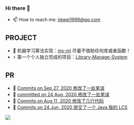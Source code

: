 ### Hi there 👋

<!--
**weijiew/weijiew** is a ✨ _special_ ✨ repository because its `README.md` (this file) appears on your GitHub profile.

Here are some ideas to get you started:

- 🔭 I’m currently working on ...
- 🌱 I’m currently learning ...
- 👯 I’m looking to collaborate on ...
- 🤔 I’m looking for help with ...
- 💬 Ask me about ...
- 📫 How to reach me: ...
- 😄 Pronouns: ...
- ⚡ Fun fact: ...
-->

- 📫 How to reach me: jiewei1999@qq.com

## PROJECT

* 🌱 机器学习算法实现：[my-ml](https://github.com/weijiew/my-ml) 尽量不借助任何库或者函数！
* ⚡ 第一个个人独立完成的项目：[Library-Manage-System](https://github.com/weijiew/Library-Manage-System)

## PR

- 🔭 [Commits on Sep 27, 2020 修改了一处笔误](https://github.com/heibaiying/BigData-Notes/commit/78397d938c3ce1c3613a25e9febece0988aa0e3a)
- 🔭 [committed on 24 Aug, 2020 修改了一处笔误](https://github.com/missing-semester-cn/missing-semester-cn.github.io/commit/752dad74cd816a5e6df088fff7b76df9d2f383bf)
- 🔭 [Commits on Aug 11, 2020 修改了几行代码](https://github.com/moranzcw/Computer-Networking-A-Top-Down-Approach-NOTES/commit/74febe3c3bbc81e23786a664639b347f3c985f55)
- 🔭 [Commits on 24 Jun, 2020  提交了一个 Java 版的 LCS](https://github.com/labuladong/fucking-algorithm/commit/0c57a909e3aeb90bdfc4b51f203196cb00f36f71) 


![](https://github-readme-stats.vercel.app/api?username=weijiew)
